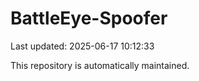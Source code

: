 # BattleEye-Spoofer

Last updated: 2025-06-17 10:12:33

This repository is automatically maintained.
